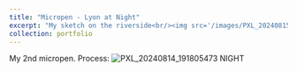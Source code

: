 ```yaml
---
title: "Micropen - Lyon at Night"
excerpt: "My sketch on the riverside<br/><img src='/images/PXL_20240815_004905718.MP.jpg'>"
collection: portfolio
---
```


My 2nd micropen. Process: 
![PXL_20240814_191805473 NIGHT](https://github.com/user-attachments/assets/c4d66f69-33a6-4cd0-b6ae-2d9c08a0935d)
